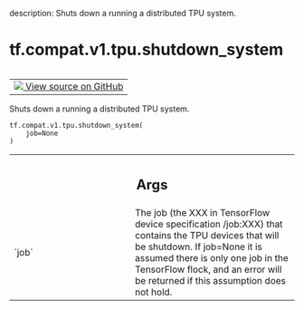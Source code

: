 description: Shuts down a running a distributed TPU system.

<div itemscope itemtype="http://developers.google.com/ReferenceObject">
<meta itemprop="name" content="tf.compat.v1.tpu.shutdown_system" />
<meta itemprop="path" content="Stable" />
</div>

# tf.compat.v1.tpu.shutdown_system

<!-- Insert buttons and diff -->

<table class="tfo-notebook-buttons tfo-api nocontent" align="left">
<td>
  <a target="_blank" href="https://github.com/tensorflow/tensorflow/blob/r2.3/tensorflow/python/tpu/tpu.py#L163-L175">
    <img src="https://www.tensorflow.org/images/GitHub-Mark-32px.png" />
    View source on GitHub
  </a>
</td>
</table>



Shuts down a running a distributed TPU system.

<pre class="devsite-click-to-copy prettyprint lang-py tfo-signature-link">
<code>tf.compat.v1.tpu.shutdown_system(
    job=None
)
</code></pre>



<!-- Placeholder for "Used in" -->


<!-- Tabular view -->
 <table class="responsive fixed orange">
<colgroup><col width="214px"><col></colgroup>
<tr><th colspan="2"><h2 class="add-link">Args</h2></th></tr>

<tr>
<td>
`job`
</td>
<td>
The job (the XXX in TensorFlow device specification /job:XXX) that
contains the TPU devices that will be shutdown. If job=None it is
assumed there is only one job in the TensorFlow flock, and an error will
be returned if this assumption does not hold.
</td>
</tr>
</table>

